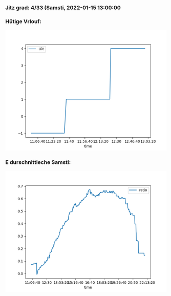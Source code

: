 ### Jitz grad: 4/33 (Samsti, 2022-01-15 13:00:00

### Hütige Vrlouf:
![Graph](Today.png)

### E durschnittleche Samsti:
![Graph](Samsti.png)